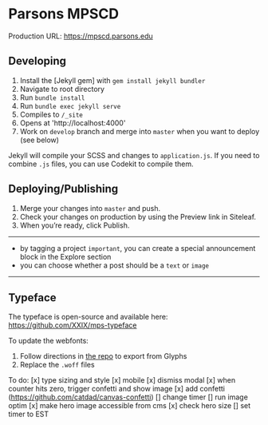 # Parsons MPSCD

Production URL: https://mpscd.parsons.edu

## Developing
1. Install the [Jekyll gem] with `gem install jekyll bundler`
3. Navigate to root directory
4. Run `bundle install`
4. Run `bundle exec jekyll serve`
5. Compiles to `/_site`
6. Opens at 'http://localhost:4000'
7. Work on `develop` branch and merge into `master` when you want to deploy (see below)

Jekyll will compile your SCSS and changes to `application.js`. If you need to combine `.js` files, you can use Codekit to compile them.

## Deploying/Publishing
1. Merge your changes into `master` and push.
2. Check your changes on production by using the Preview link in Siteleaf.
3. When you’re ready, click Publish.

<hr>

- by tagging a project `important`, you can create a special announcement block in the Explore section
- you can choose whether a post should be a `text` or `image`

<hr>

## Typeface
The typeface is open-source and available here: https://github.com/XXIX/mps-typeface

To update the webfonts:
1. Follow directions in [the repo](https://github.com/XXIX/mps-typeface) to export from Glyphs
2. Replace the `.woff` files

To do:
[x] type sizing and style
[x] mobile
[x] dismiss modal
[x] when counter hits zero, trigger confetti and show image
[x] add confetti (https://github.com/catdad/canvas-confetti)
[] change timer
[] run image optim
[x] make hero image accessible from cms
[x] check hero size
[] set timer to EST
